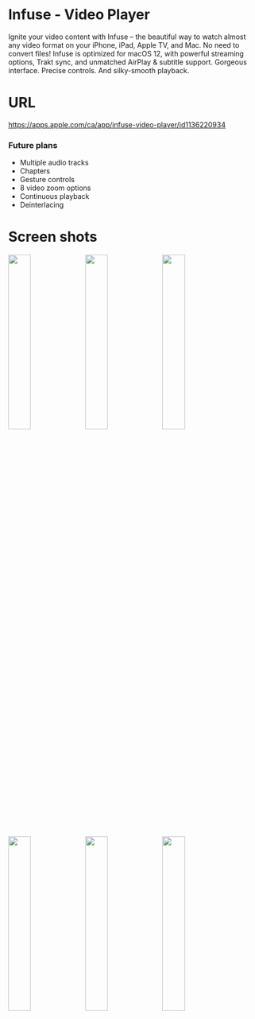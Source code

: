 # Infuse - Video Player
Ignite your video content with Infuse – the beautiful way to watch almost any video format on your iPhone, iPad, Apple TV, and Mac. No need to convert files! Infuse is optimized for macOS 12, with powerful streaming options, Trakt sync, and unmatched AirPlay & subtitle support. Gorgeous interface. Precise controls. And silky-smooth playback.

# URL
https://apps.apple.com/ca/app/infuse-video-player/id1136220934

### Future plans
- Multiple audio tracks
- Chapters
- Gesture controls
- 8 video zoom options
- Continuous playback
- Deinterlacing

# Screen shots

<img src="https://lh3.googleusercontent.com/X_fJDqpyU8kQlDp45bswgHDdNeUxu4PDns4DU0EXQILqt89-mmRcApPSF6Yh4rPNR_KNm84L6oMufg0C_zW9KUV_qj7R4-ChFJ-Wgglun6NGmC_l9kdrp56hgRWcpL0wJiGKr-aBltQk7bEPNRXHDXw1g2OjsFganizTKkFS-eKMCm_XYY0tspUNYphAl7pRKDttP-7_3MZvGqRINQeeg_dL6KXH2ciI-I41mTgD9IScSnEb4mpHzy8IWueoqPBRVGRK83vxnJHYjCGIciZkglO-mAwG8tG0e1rcbRKcfqTOdF5UgaSa_psFegV7lVxSGBkhcJlyJZc4fyZl-TdaSUmGVC7yk6z-c453hbBy_EEI9fz6_yGDlK_KJam6lUxs0BitgJtjK8PSEpGj3868c-zRkz3xOuffo9S15qAitDZX52EwSeOMiEE1VDB6dlQuNgm8F6EgL-q0Lheqa2axfM7201ODUMHT1nC1eZYojv7DbOF0NUkCuJK3juwrzm-WFLHLpqQh6_3Ip9p1ABDhgWhaOSF42T8He7iuAeQhNtgwyZV2cMJYEOcLrBrrSjXUNQCbxPwa2qCHrokGog4RCVumAgk41WBNIB4Wzpq4C1qUm1KnilPlKKdes76NMfjZBnIC3FAr5hXPZW2uc3F_AT5xGJT5n2mP8TWHR_n9Q8ZaWMSaP82SnqMKPJzpmos3BjX71PivzIfh70cSeSTbMIphwnGhyUamwufmj4xtsEdSVI2K1RcVHZNPO_10sMeyrTjKQJQFOVN2T8rvwdByfu89L9P5iGj2N02zObv7yZu3cZygXaf_3GoAZwlVqFpiGKKsFDluT7RHRE9VJzuabtZQvtFwjkcQ7AGNkdK0OzY9cIYE0sn4_2Sa9lWjDtBLxrckd0a5IzhX-yYyLcQnY6vabBk8hCyva1ISuCyR79w=w300-h650-no?authuser=0" width="30%"> <img src="https://lh3.googleusercontent.com/ZQv2K_eP0-5dYYrtzbG4zewbUN2HaN1NIwZ6vucTDatg5rs0ulVswdiylMeQl9lk30q6S_Jos4a7Vp6s--PJAt-gobowPTzz4GnioiLX7tiJcxUeRmOFZospUBej2x4mdHi6DzSI4TeTCTpuOn3m5MD2mNV7nnOjlBLf5icsRHF66PojXho458E5bJ2X_siY6HaKUnBPNbjfW6DI_19TkAj0Uy6vejawG6Q1m09qdJwcUEmigxN-WAnFb80QpdxGaDLYz3LR1gqoFZMUTezv5ejbBuPEtuXK20ieJqSohgJf2BIUHoOzXvsZ9u2e7mfNztZ-0tjKYipyupDmwNlzP7H5M1Xm7yzOgZaVlEfDoiYkdJ7U5OFmmO_jqzB5SzibvKHgvHf2H_UUfUla2FMZp1E7QjoJslq9xiL48KBWiF7Rzx4ukdmTyeAVjbC6y1UEhv9KVWdXc6RotzVN7uiKV_N_z01JZQSLI8kAfHptfy_kYa36nGubAfqqZw1iXDXYVgvd6n5Uin3jwDpd5gNui8_qx2OIld-X4bxNg5Fz7AbRxXm2rJ4Yd4Hjh91ZbzDJwMKPcNMbqJk_vPzP_Lp2OFdC6nUKVP3YQU5FCFS-DGCreek87RBfdVIHRtvlt4vdkTXgEZkz_1HA2Bfe81odqWBpgnHDyTYWOlqDBZMul2sbo2nonAZJgnFTgjrRGrz8LHp3lgET0j3t2Kam8Nc8cc1aES0tpnbF66Lf4oLX_msaGtjCgJ4_yOOFmx05HbimZR8ZxVABLX-B4WZ2BbpcbVx2YKoKUtjSveZnfCaQuaguwZa6aEqbZwCvTmz7VVq-COW_DUfGTknGK6ItI2wMhMQzWnd0baZmdYqqzy05xVEKW1m7gxoY9ldV19IQwcdNDDcCsgbta7ilLJZCx_ELUNsIVhgE_WuDrp0sxiA0q_Y=w300-h650-no?authuser=0" width="30%"> <img src="https://lh3.googleusercontent.com/rS569UBS22IkJvACsm-CW9JNz91FMtf7L9VqZTBcOtHLNrrhpwGQZlxSJXzI-rj-vXunMIFYykQrRD-tc2BhhtNDHAE2ZgvkWYQTw86l0P6zSGiHntmtXvm9oE8Rb2X5X73LmMh1n_f7PsJ3aNF2BZ0zXtGnv59VHR_eKq48ojFdwYZ7fCMExI9JisLNIe7ESXi-1xYmZPicwEroMWDRZAH5JQMEqEO80ozqLkjv03Z8K8b1shjM36YHDJWXC2OXr4T5wIrBXQWwuAuzPYqdtyyOChke4hGd6cD66gBhzmpONmsrEgtNniWlIZvQjPte0qKTsgJW_OdfDiTJJYTYAZklR3bpKZRxmV0klDtePocLJcY1e_ZJZa3lmfMKjNav4An2-NwaqcI0L6MuOqEMn8Ux35TTEY5gluy1HSVG5cOQOmB734Ikyc6bf2WxPCXPuz_NeTeeEcaHcpvDy91XTQ0IQv0qV2fXobESzsFKzYSYtPo2BOxX4cmwJboeNyOQ8unpDvXs56Qp-ENdrRdGbDfRRDxfBKnj_in6TF2-qw8_PP3pccCi2s-b18SBWgNIBxrTfPvq04SeGzH7Vxik4BoFFzk6wEPAVMa7RMieeajzh1E-nuLg65k3VP3M94UYwIKi62j0Prge4Y02sKhcOfofs-gMiNQfRVAaGVjxCzvSitS9bTkY6c6a12HFSglzjCmFpviJM0qVbJ16RAnJXKa-ZEDuroGPy1HfKQQk7L8COTlDZMcLkMRKk5DrhVPBBMetSu-LVSiSJcjwiJcBJi_ueUOmGrgBTcZUQek5cV0EwrHULnRELPfT6BbPVqAe1s0WLiM2is35TbfA87VSgLw51YBVLwZNEYAPosvbLvzEIfPFTmuTByT0pPddpluyatEpnuGjuwALuKs_FWfcSjXmFaK8s9Ua_lIh-uUQJB0=w406-h880-no?authuser=0" width="30%"> <img src="https://lh3.googleusercontent.com/f9peV0urN6R-fh9WJ1pj2wnlw3X0-f55ieF8hAtKa22n6RA9cQLlBRfUGR8dqMiD5mbQjJ4A2sdZGmUlMRAmnJOqJ8kvf8IsuktGq_MF8rKF_RagTVQGoy_rajMjNy36jyeJVTEOurptVXTGOhAC9eE8FVMVTSx7ybbryzL0V-3h2z3ogDiH47n-XCHaGSkOw1uMzruC7OHdNrwaaR7MDcoTboY5peYb2cdWRlapmIxnIa9BUN8dkhMfcXMKWs-BOYWrFwHpO3kEiD4gDhOC2PgYcwnsRADiMgt9g3I82nAvZDa_7imDTur8lbYc6WU36H6MrpQJuvR9n52JtRIAziEMxjqqkQVt-Wll401jBXZSyXKhmFhXSX6r-NVDQUif-WiKLmslijik45Xuu_apouIQfY4hvuiZmYuI2r9qFL8g2dkxGbZggJy81A5yNmF6Dq7dw5sXQ_TBmQrcyX8XJrWyLprYYFk4mK4o4_GMOql1_Ar7URavfIHk7kHW8VN3kvr-lVg1ywMS-gq2HEoGPPSTbIWzS5a-lWwcH8uuiausLjyom3NcmDVQQCuNNrb6bQLTftMo8tm8RQLfZAKF1fs-nJEap3zSNf2qctQ4vKT75aHOqhiNAPVe9qyU36PQ9qnTPDq6wGuGXP4n4iaTRcobN5Hb8OzTVWhYENSgb5xacw29KzhHaiiUuvQrj0VGL830j8LMZy121S7xViI39Ffdp019Z5R4bRScLW3w8097OTui_TEmnYZyOIeO5AC1qca1QuuyNpPYhW3PLI7nvWqoXdK8mRE_98xaY501CwKf-KYcAsG7Sz-lvjGkKaZPyIC6mR788-g82e-bSsHRFlQ3GhS3Eg-nsIPXQpeXMzWqhaIc2Or0joPb7wZrVJGUVv4CRs3mSSMp3aUTznPHjW_H4RpjocZHjpVO3wCvBJA=w300-h650-no?authuser=0" width="30%"> <img src="https://lh3.googleusercontent.com/TV7xWa3I4b1eu_P_tSdfqS-dWYJx70aRw7ksJOVEcj2fU_wF58Bl9SYxJ9Owlu5u-DGRwHbaBbYiihqtzEOAKZg2Ujx_Nm0cKfTPMWmboSE9OWah6FwX1DfJl5DVBd_vidWFcxEmweTT4Wha5F3DqPERW99SBq_W7sVuI09aGIpqtd77vZrO2zHARgiqR9CXa4da0KUzhSAVSx58MwwqDplFxM0jMkpTPqYA9-o_e1VBnjSxXiS3SjP5fWzOeexe2n7DnCCNoVv2a2J-EZDkFCoT8QM9y07nPHSixW3r-d4EZSTGEH5o4J2QoIfiCPyuBcQb-7acBcsbdX7sp6U2Sbn0goLzfjrYtK6Zvd6SDkjO_luZOF-xkKzkIzh0lIk9eJxg6L4Zh4V0JRLyHVdCF_ykquPR-CCBPfUbLY4YnqXPTEG-WZErT0bniaPyYSe1fD6XB_pqbp-nquF5ZJbnyXxdhd0my57oArFS0wIBnvlL0U8EL0l3GhCveKNkYByOqI1eRwlPWRszSIJRwved4N4aBkUtyJfnCOh4Pf8mv2ZXlewGCvrwfK2gPjdz_iL9U-6bQpI1SntDYgmAPyqM_IaPTEevPdhOEbK4o0JtIg5zV2z_Y2HpFSbydQp7Of7f5ruBwVyz5SMPnpfzVfxWX6jmU6Fwq25hr51RSsxRut9QTs8RDjzeEiuWWY8U36P1qmpc6Bm1RaNLTtsLHoTplKZ9MhydW4JtNA2DbowvQvN4m5Q2FBcKp6a1wmbvdZt6FMHNPi203etKxKpkhjUk7Kvt7g9ako496zivBPmewVviMfAtOQhdEOQOR-GWYIxmXetmMUNBT6E66y2Gcan8p1gUziAyPInUyy371oBAw-k3g9rJLdrjpZ582kIqgfhf9nuy8FCONhi5J8b9EX9NBBeWXTvMFbJ6u5Yfd1x0DVQ=w300-h650-no?authuser=0" width="30%"> <img src="https://lh3.googleusercontent.com/bPwwSAupJEva5JkOFa6mVeVAd6619DxU1An0XpiWx0Pfdb8KE2FMBWqXsJCsH5rt-LYEvrkLeSeUgTR0bGiI8mFSssEocEX1FQKjwLWD5n6KgJXWFHSTr6nuJbP2rB9U_NQnWY3-Kb7jAzuEOfNQgQmv0ly1_NMJ5dCS0HGilp70xkLeI44J9uQQmZLBD2AXyQjGSl_oCe-6a-vUDC8cYEUMVQb2Lhv-lkHrmjX87LTyGGgjqn3tT2x0MbvvojKBEO6dZVybHbv0yXiJNhM0RU8CNF-8ZPdaxJeX704dDFyaOr9WdxZF_3qtYH9_08Yi6NCWn3htLBtHdQwk9oxBvNWruhPQPEsjncN897RW2bpHJBocnhxBcXBuohsmRgtvmWIejGiUql0lmkZ0BzZ2N2sBx12jfdYZ4xy3X3p0N5SqyGBFGDInOEJSKabz8uN6xzrRtAftaaaiLJdac-4vzorAYTpZB51ddwcjUywenCjf-o_44jjNTS22lClImJb4VM6JNcSF7Oytr1z1i1_XGgysmwn9ajGPtxceYm8wyYVlcmD7IhYH_-aDy3O52xvUdbm0EURX7zzhaLKUBgRNuSR05b3m71QhZrALDaHeO62pQ9B_V9uR-hRi7KaRo8_ZD7HE16ibSSlB3sBRECEvDAqghD-CDXPzKOwYMv4VZgK7stf4Lsz4kAdbg2gsJ7IyPFDexxOz-IuuHr-Yba-Tb6bhgCKi2Qb6jN1esB8l41Vv8irs1TuC1a1CNO_Ligqch2gMIxvZJ9_LJfjD4-bbR0sHTSUAnyR8lJiVKsJDlY8zbodF_yfljpP4Dn14Z_Zvn9Rh6luh0cFF-gWMNWHQdNDUNDskXB2Nf5jqNdznhG6QKrRw-4Wobtln-_Gybrmm7a-eyPj_A13nNh_ZBzBBFGQjgJ8lGFS2UJ_K8lrPNu0=w300-h650-no?authuser=0" width="30%"> 